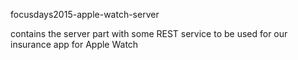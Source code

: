 focusdays2015-apple-watch-server

contains the server part with some REST service to be used for our insurance app for Apple Watch
